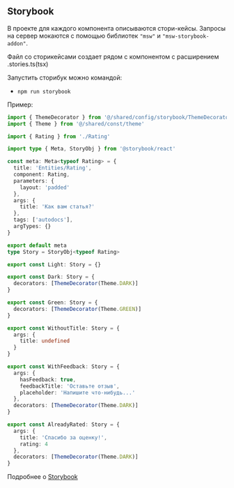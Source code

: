 ## Storybook

В проекте для каждого компонента описываются стори-кейсы.
Запросы на сервер мокаются с помощью библиотек `"msw"` и `"msw-storybook-addon"`.

Файл со сторикейсами создает рядом с компонентом с расширением .stories.ts(tsx)

Запустить сторибук можно командой:

- `npm run storybook`

Пример:

```typescript jsx
import { ThemeDecorator } from '@/shared/config/storybook/ThemeDecorator'
import { Theme } from '@/shared/const/theme'

import { Rating } from './Rating'

import type { Meta, StoryObj } from '@storybook/react'

const meta: Meta<typeof Rating> = {
  title: 'Entities/Rating',
  component: Rating,
  parameters: {
    layout: 'padded'
  },
  args: {
    title: 'Как вам статья?'
  },
  tags: ['autodocs'],
  argTypes: {}
}

export default meta
type Story = StoryObj<typeof Rating>

export const Light: Story = {}

export const Dark: Story = {
  decorators: [ThemeDecorator(Theme.DARK)]
}

export const Green: Story = {
  decorators: [ThemeDecorator(Theme.GREEN)]
}

export const WithoutTitle: Story = {
  args: {
    title: undefined
  }
}

export const WithFeedback: Story = {
  args: {
    hasFeedback: true,
    feedbackTitle: 'Оставьте отзыв',
    placeholder: 'Напишите что-нибудь...'
  },
  decorators: [ThemeDecorator(Theme.DARK)]
}

export const AlreadyRated: Story = {
  args: {
    title: 'Спасибо за оценку!',
    rating: 4
  },
  decorators: [ThemeDecorator(Theme.DARK)]
}
```

Подробнее о [Storybook](https://storybook.js.org/)
